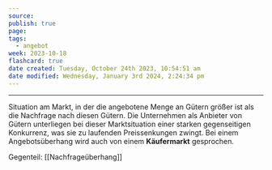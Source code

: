 ```yaml
---
source: 
publish: true
page: 
tags:
  - angebot
week: 2023-10-18
flashcard: true
date created: Tuesday, October 24th 2023, 10:54:51 am
date modified: Wednesday, January 3rd 2024, 2:24:34 pm
---
```

***

Situation am Markt, in der die angebotene Menge an Gütern größer ist als die Nachfrage nach diesen Gütern. Die Unternehmen als Anbieter von Gütern unterliegen bei dieser Marktsituation einer starken gegenseitigen Konkurrenz, was sie zu laufenden Preissenkungen zwingt. Bei einem Angebotsüberhang wird auch von einem **Käufermarkt** gesprochen.

Gegenteil: [[Nachfrageüberhang]]